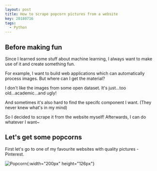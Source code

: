 ```yaml
---
layout: post
title: How to scrape popcorn pictures from a website
key: 20180716
tags: 
  - Python
---
```

## Before making fun

Since I learned some stuff about machine learning, I always want to make use of it and create something fun.

For example, I want to build web applications which can automatically process images. But where can I get the material? 

I don't like the images from some open dataset. It's just...too old...academic...and ugly! 

And sometimes it's also hard to find the specifc component I want. (They never knew what's in my mind)

So I decided to scrape it from the website myself! Afterwards, I can do whatever I want~ 

## Let's get some popcorns

First let's go to one of my favourite websites with quality pictures - Pinterest.

![Popcorn](/Users/avali/Desktop/Git/DataScienceBlog/innocentavali.github.io/_image/Pinterest1.png){:width="200px" height="126px"}